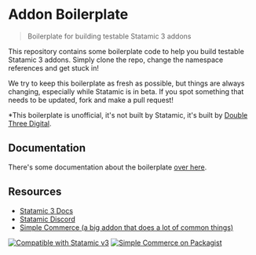 # Addon Boilerplate
> Boilerplate for building testable Statamic 3 addons

This repository contains some boilerplate code to help you build testable Statamic 3 addons. Simply clone the repo, change the namespace references and get stuck in!

We try to keep this boilerplate as fresh as possible, but things are always changing, especially while Statamic is in beta. If you spot something that needs to be updated, fork and make a pull request!

*This boilerplate is unofficial, it's not built by Statamic, it's built by [Double Three Digital](https://doublethree.digital).

## Documentation
There's some documentation about the boilerplate [over here](./DOCUMENTATION.md).

## Resources
* [Statamic 3 Docs](https://statamic.dev)
* [Statamic Discord](https://statamic.com/discord)
* [Simple Commerce (a big addon that does a lot of common things)](https://github.com/doublethreedigital/simple-commerce)

<p>
<a href="https://statamic.com"><img src="https://img.shields.io/badge/Statamic-3.0+-FF269E?style=for-the-badge" alt="Compatible with Statamic v3"></a>
<a href="https://packagist.org/packages/doublethreedigital/addon-boilerplate/stats"><img src="https://img.shields.io/packagist/v/doublethreedigital/addon-boilerplate?style=for-the-badge" alt="Simple Commerce on Packagist"></a>
</p>
